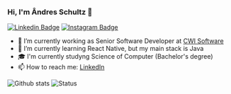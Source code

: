 ### Hi, I'm Ândres Schultz 👋

[![Linkedin Badge](https://img.shields.io/badge/-LinkedIn-blue?style=flat-square&logo=Linkedin&logoColor=white&link=www.linkedin.com/in/andressltz)](https://www.linkedin.com/in/andressltz)
[![Instagram Badge](https://img.shields.io/badge/-Instagram-C13584?style=flat-square&labelColor=C13584&logo=instagram&logoColor=white&link=https://www.instagram.com/andressltz/)](https://www.instagram.com/andressltz/)

- 🔭 I’m currently working as Senior Software Developer at [CWI Software](https://www.cwi.com.br)
- 🌱 I’m currently learning React Native, but my main stack is Java
- 🎓 I'm currently studyng Science of Computer (Bachelor's degree)
- 📫 How to reach me: [LinkedIn](https://www.linkedin.com/in/andressltz)

![Github stats](https://github-readme-stats.vercel.app/api?username=andressltz&count_private=true&show_icons=true&theme=github_dark&line_height=27) 
![Status](https://github-readme-stats.vercel.app/api/top-langs/?username=andressltz&theme=github_dark&layout=compact)
